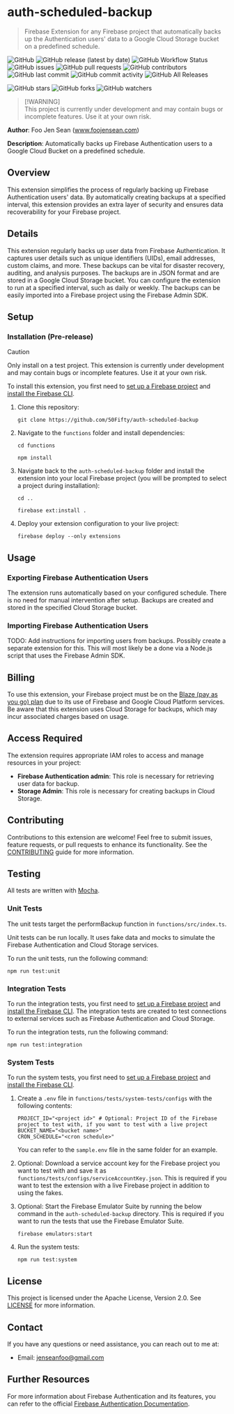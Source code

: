 # auth-scheduled-backup
> Firebase Extension for any Firebase project that automatically backs up the Authentication users' data to a Google Cloud Storage bucket on a predefined schedule.

![GitHub](https://img.shields.io/github/license/50Fifty/auth-scheduled-backup) ![GitHub release (latest by date)](https://img.shields.io/github/v/release/50Fifty/auth-scheduled-backup) ![GitHub Workflow Status](https://img.shields.io/github/workflow/status/50Fifty/auth-scheduled-backup/CI) ![GitHub issues](https://img.shields.io/github/issues/50Fifty/auth-scheduled-backup) ![GitHub pull requests](https://img.shields.io/github/issues-pr/50Fifty/auth-scheduled-backup) ![GitHub contributors](https://img.shields.io/github/contributors/50Fifty/auth-scheduled-backup) ![GitHub last commit](https://img.shields.io/github/last-commit/50Fifty/auth-scheduled-backup) ![GitHub commit activity](https://img.shields.io/github/commit-activity/m/50Fifty/auth-scheduled-backup) ![GitHub All Releases](https://img.shields.io/github/downloads/50Fifty/auth-scheduled-backup/total)

![GitHub stars](https://img.shields.io/github/stars/50Fifty/auth-scheduled-backup?style=social) ![GitHub forks](https://img.shields.io/github/forks/50Fifty/auth-scheduled-backup?style=social) ![GitHub watchers](https://img.shields.io/github/watchers/50Fifty/auth-scheduled-backup?style=social)

> [!WARNING]\
> This project is currently under development and may contain bugs or incomplete features. Use it at your own risk. 

**Author**: Foo Jen Sean (www.foojensean.com)

**Description**: Automatically backs up Firebase Authentication users to a Google Cloud Bucket on a predefined schedule.

## Overview
This extension simplifies the process of regularly backing up Firebase Authentication users' data. By automatically creating backups at a specified interval, this extension provides an extra layer of security and ensures data recoverability for your Firebase project.

## Details
This extension regularly backs up user data from Firebase Authentication. It captures user details such as unique identifiers (UIDs), email addresses, custom claims, and more. These backups can be vital for disaster recovery, auditing, and analysis purposes. The backups are in JSON format and are stored in a Google Cloud Storage bucket. You can configure the extension to run at a specified interval, such as daily or weekly. The backups can be easily imported into a Firebase project using the Firebase Admin SDK.

## Setup

### Installation (Pre-release)
> [!CAUTION]
> Only install on a test project. This extension is currently under development and may contain bugs or incomplete features. Use it at your own risk.

To install this extension, you first need to [set up a Firebase project](https://firebase.google.com/docs/projects/learn-more) and [install the Firebase CLI](https://firebase.google.com/docs/cli#install_the_firebase_cli).

1. Clone this repository:

    `git clone https://github.com/50Fifty/auth-scheduled-backup`

2. Navigate to the `functions` folder and install dependencies:

    `cd functions`
   
    `npm install`

4. Navigate back to the `auth-scheduled-backup` folder and install the extension into your local Firebase project (you will be prompted to select a project during installation):

    `cd ..`
   
    `firebase ext:install .`

6. Deploy your extension configuration to your live project:

    `firebase deploy --only extensions`

## Usage
### Exporting Firebase Authentication Users
The extension runs automatically based on your configured schedule. There is no need for manual intervention after setup. Backups are created and stored in the specified Cloud Storage bucket.

### Importing Firebase Authentication Users
TODO: Add instructions for importing users from backups. Possibly create a separate extension for this. This will most likely be a done via a Node.js script that uses the Firebase Admin SDK.

## Billing
To use this extension, your Firebase project must be on the [Blaze (pay as you go) plan](https://firebase.google.com/pricing) due to its use of Firebase and Google Cloud Platform services. Be aware that this extension uses Cloud Storage for backups, which may incur associated charges based on usage.

## Access Required
The extension requires appropriate IAM roles to access and manage resources in your project:

- **Firebase Authentication admin**: This role is necessary for retrieving user data for backup.
- **Storage Admin**: This role is necessary for creating backups in Cloud Storage.

## Contributing
Contributions to this extension are welcome! Feel free to submit issues, feature requests, or pull requests to enhance its functionality. See the [CONTRIBUTING](CONTRIBUTING.md) guide for more information.

## Testing

All tests are written with [Mocha](https://mochajs.org/).

### Unit Tests
The unit tests target the performBackup function in `functions/src/index.ts`.

Unit tests can be run locally. It uses fake data and mocks to simulate the Firebase Authentication and Cloud Storage services.

To run the unit tests, run the following command:

`npm run test:unit`

### Integration Tests
To run the integration tests, you first need to [set up a Firebase project](https://firebase.google.com/docs/projects/learn-more) and [install the Firebase CLI](https://firebase.google.com/docs/cli#install_the_firebase_cli).
The integration tests are created to test connections to external services such as Firebase Authentication and Cloud Storage.

To run the integration tests, run the following command:

`npm run test:integration`

### System Tests
To run the system tests, you first need to [set up a Firebase project](https://firebase.google.com/docs/projects/learn-more) and [install the Firebase CLI](https://firebase.google.com/docs/cli#install_the_firebase_cli).

1. Create a `.env` file in `functions/tests/system-tests/configs` with the following contents:

    ```
    PROJECT_ID="<project id>" # Optional: Project ID of the Firebase project to test with, if you want to test with a live project
    BUCKET_NAME="<bucket name>"
    CRON_SCHEDULE="<cron schedule>"
    ```
    You can refer to the `sample.env` file in the same folder for an example.

2. Optional: Download a service account key for the Firebase project you want to test with and save it as `functions/tests/configs/serviceAccountKey.json`. This is required if you want to test the extension with a live Firebase project in addition to using the fakes.

3. Optional: Start the Firebase Emulator Suite by running the below command in the `auth-scheduled-backup` directory. This is required if you want to run the tests that use the Firebase Emulator Suite.

    `firebase emulators:start`

3. Run the system tests:
   
    `npm run test:system`

## License
This project is licensed under the Apache License, Version 2.0. See [LICENSE](LICENSE) for more information.

## Contact
If you have any questions or need assistance, you can reach out to me at:
- Email: jenseanfoo@gmail.com

## Further Resources
For more information about Firebase Authentication and its features, you can refer to the official [Firebase Authentication Documentation](https://firebase.google.com/docs/auth).
